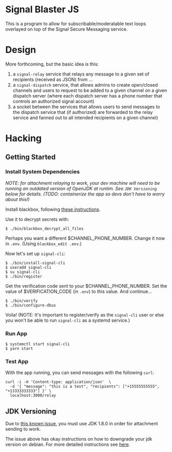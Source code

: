 # Signal Blaster JS

This is a program to allow for subscribable/moderatable text loops overlayed on top of the Signal Secure Messaging service.

# Design

More forthcoming, but the basic idea is this:

1. a `signal-relay` service that relays any message to a given set of recipients (received as JSON) from ...
2. a `signal-dispatch` service, that allows admins to create open/closed channels and users to request to be added to a given channel on a given dispatch server (where each dispatch server has a phone number that controls an authorized signal account)
3. a socket between the services that allows users to send messages to the dispatch service that (if authorized) are forwarded to the relay service and fanned out to all intended recipients on a given channel)

# Hacking

## Getting Started

### Install System Dependencies

*NOTE: for attachment relaying to work, your dev machine will need to be running an outdated version of OpenJDK at runtim. See `JDK Versioning` below for details. (TODO: containerize the app so devs don't have to worry about this!)*

Install blackbox, following [these instructions](https://github.com/StackExchange/blackbox#installation-instructions).

Use it to decrypt secrets with:

```
$ ./bin/blackbox_decrypt_all_files
```

Perhaps you want a different $CHANNEL_PHONE_NUMBER. Change it now in `.env`. (Using `blackbox_edit .env`.)

Now let's set up `signal-cli`:

```
$ ./bin/install-signal-cli
$ useradd signal-cli
$ su signal-cli
$ ./bin/register
```

Get the verification code sent to your $CHANNEL_PHONE_NUMBER. Set the value of $VERIFICATION_CODE (in `.env`) to this value. And continue...

```
$ ./bin/verify
$ ./bin/configure-dbus
```

Voila! (NOTE: It's important to register/verify as the `signal-cli` user or else you won't be able to run `signal-cli` as a systemd service.)

### Run App

``` shell
$ systemctl start signal-cli
$ yarn start
```

### Test App

With the app running, you can send messages with the following `curl`:

``` shell
curl -i -H 'Content-type: application/json'  \
  -d '{ "message": "this is a test", "recipients": ["+15555555555", "+13333333333"] }' \
  localhost:3000/relay
```

## JDK Versioning

Due to [this known issue](https://github.com/AsamK/signal-cli/issues/143#issuecomment-425360737), you must use JDK 1.8.0 in order for attachment sending to work.

The issue above has okay instructions on how to downgrade your jdk version on debian. For more detailed instructions see [here](https://www.mkyong.com/linux/debian-change-default-java-version/).
